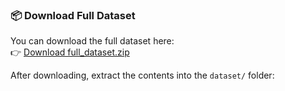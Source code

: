 ### 📦 Download Full Dataset
You can download the full dataset here:  
👉 [Download full_dataset.zip](https://drive.google.com/file/d/1cqtSSpbizNVbypmqs80ecyXWy89jhc28/view?usp=sharing)

After downloading, extract the contents into the `dataset/` folder: